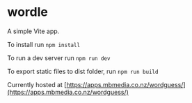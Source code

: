 # wordle

A simple Vite app.

To install run `npm install`

To run a dev server run `npm run dev`

To export static files to dist folder, run `npm run build`

Currently hosted at [https://apps.mbmedia.co.nz/wordguess/](https://apps.mbmedia.co.nz/wordguess/)

